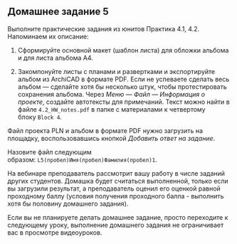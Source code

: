 ## Домашнее задание 5

Выполните практические задания из юнитов Практика 4.1, 4.2. Напоминаем их описание:

1. Сформируйте основной макет (шаблон листа) для обложки альбома и для листа альбома А4. 

2. Закомпонуйте листы с планами и развертками и экспортируйте альбом из ArchiCAD в формате PDF. Если не успеваете сделать весь альбом — сделайте хотя бы несколько штук, чтобы протестировать сохранения альбома. Через *Меню* — *Файл* — *Информация о проекте*, создайте автотексты для примечаний. Текст можно найти в файле `4.2_HW_notes.pdf` в папке с материалами к четвертому блоку `Block 4`.

Файл проекта PLN и альбом в формате PDF нужно загрузить на площадку, воспользовавшись кнопкой *Добавить ответ на задание*.

Назовите файл следующим образом: `L5(пробел)Имя(пробел)Фамилия(пробел)1`.

На вебинаре преподаватель рассмотрит вашу работу в числе заданий других студентов. Домашка будет считаться выполненной, только если вы загрузили результат, а преподаватель оценил его оценкой равной проходному баллу (условия получения проходного балла - выполнить хотя бы половину домашнего задания).

Если вы не планируете делать домашнее задание, просто переходите к следующему уроку, выполнение домашнего задания не ограничивает вас в просмотре видеоуроков.